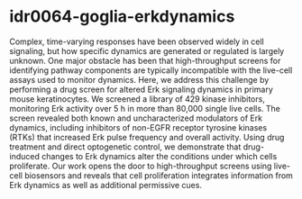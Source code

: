 # idr0064-goglia-erkdynamics

Complex, time-varying responses have been observed widely in cell signaling, but how specific dynamics are generated or regulated is largely unknown. One major obstacle has been that high-throughput screens for identifying pathway components are typically incompatible with the live-cell assays used to monitor dynamics. Here, we address this challenge by performing a drug screen for altered Erk signaling dynamics in primary mouse keratinocytes. We screened a library of 429 kinase inhibitors, monitoring Erk activity over 5 h in more than 80,000 single live cells. The screen revealed both known and uncharacterized modulators of Erk dynamics, including inhibitors of non-EGFR receptor tyrosine kinases (RTKs) that increased Erk pulse frequency and overall activity. Using drug treatment and direct optogenetic control, we demonstrate that drug-induced changes to Erk dynamics alter the conditions under which cells proliferate. Our work opens the door to high-throughput screens using live-cell biosensors and reveals that cell proliferation integrates information from Erk dynamics as well as additional permissive cues.
